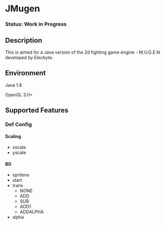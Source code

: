 # JMugen

### Status: Work in Progress

## Description

This is aimed for a Java version of the 2d fighting game engine - M.U.G.E.N developed by Elecbyte.

## Environment

Java 1.8

OpenGL 3.0+

## Supported Features

### Def Config

#### Scaling

* xscale
* yscale

#### BG

* spriteno
* start
* trans
    * NONE
    * ADD
    * SUB
    * ADD1
    * ADDALPHA
* alpha
